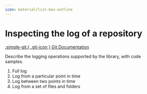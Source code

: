 ```yaml
---
icon: material/list-box-outline
---
```


# Inspecting the log of a repository

[:simple-git:{ .git-icon } Git Documentation](https://git-scm.com/docs/git-log)

Describe the logging operations supported by the library, with code samples.

1. Full log
1. Log from a particular point in time
1. Log between two points in time
1. Log from a set of files and folders
